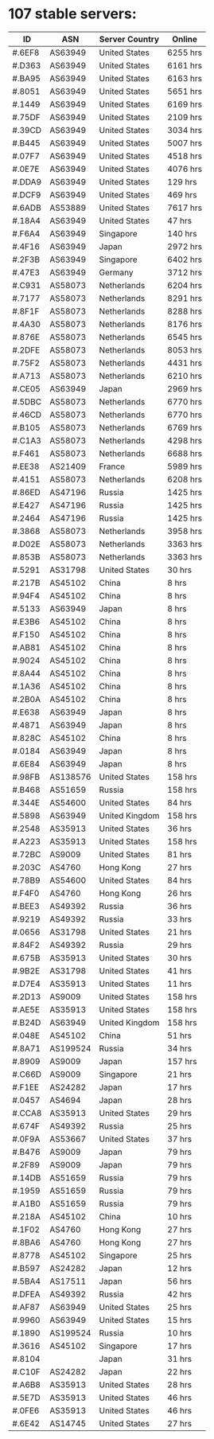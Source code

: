 # 107 stable servers:

| ID | ASN | Server Country | Online |
| ------ | ------ | ------ | ------ |
| #.6EF8 | AS63949 | United States | 6255 hrs |
| #.D363 | AS63949 | United States | 6161 hrs |
| #.BA95 | AS63949 | United States | 6163 hrs |
| #.8051 | AS63949 | United States | 5651 hrs |
| #.1449 | AS63949 | United States | 6169 hrs |
| #.75DF | AS63949 | United States | 2109 hrs |
| #.39CD | AS63949 | United States | 3034 hrs |
| #.B445 | AS63949 | United States | 5007 hrs |
| #.07F7 | AS63949 | United States | 4518 hrs |
| #.0E7E | AS63949 | United States | 4076 hrs |
| #.DDA9 | AS63949 | United States | 129 hrs |
| #.DCF9 | AS63949 | United States | 469 hrs |
| #.6ADB | AS53889 | United States | 7617 hrs |
| #.18A4 | AS63949 | United States | 47 hrs |
| #.F6A4 | AS63949 | Singapore | 140 hrs |
| #.4F16 | AS63949 | Japan | 2972 hrs |
| #.2F3B | AS63949 | Singapore | 6402 hrs |
| #.47E3 | AS63949 | Germany | 3712 hrs |
| #.C931 | AS58073 | Netherlands | 6204 hrs |
| #.7177 | AS58073 | Netherlands | 8291 hrs |
| #.8F1F | AS58073 | Netherlands | 8288 hrs |
| #.4A30 | AS58073 | Netherlands | 8176 hrs |
| #.876E | AS58073 | Netherlands | 6545 hrs |
| #.2DFE | AS58073 | Netherlands | 8053 hrs |
| #.75F2 | AS58073 | Netherlands | 4431 hrs |
| #.A713 | AS58073 | Netherlands | 6210 hrs |
| #.CE05 | AS63949 | Japan | 2969 hrs |
| #.5DBC | AS58073 | Netherlands | 6770 hrs |
| #.46CD | AS58073 | Netherlands | 6770 hrs |
| #.B105 | AS58073 | Netherlands | 6769 hrs |
| #.C1A3 | AS58073 | Netherlands | 4298 hrs |
| #.F461 | AS58073 | Netherlands | 6688 hrs |
| #.EE38 | AS21409 | France | 5989 hrs |
| #.4151 | AS58073 | Netherlands | 6208 hrs |
| #.86ED | AS47196 | Russia | 1425 hrs |
| #.E427 | AS47196 | Russia | 1425 hrs |
| #.2464 | AS47196 | Russia | 1425 hrs |
| #.3868 | AS58073 | Netherlands | 3958 hrs |
| #.D02E | AS58073 | Netherlands | 3363 hrs |
| #.853B | AS58073 | Netherlands | 3363 hrs |
| #.5291 | AS31798 | United States | 30 hrs |
| #.217B | AS45102 | China | 8 hrs |
| #.94F4 | AS45102 | China | 8 hrs |
| #.5133 | AS63949 | Japan | 8 hrs |
| #.E3B6 | AS45102 | China | 8 hrs |
| #.F150 | AS45102 | China | 8 hrs |
| #.AB81 | AS45102 | China | 8 hrs |
| #.9024 | AS45102 | China | 8 hrs |
| #.8A44 | AS45102 | China | 8 hrs |
| #.1A36 | AS45102 | China | 8 hrs |
| #.2B0A | AS45102 | China | 8 hrs |
| #.E638 | AS63949 | Japan | 8 hrs |
| #.4871 | AS63949 | Japan | 8 hrs |
| #.828C | AS45102 | China | 8 hrs |
| #.0184 | AS63949 | Japan | 8 hrs |
| #.6E84 | AS63949 | Japan | 8 hrs |
| #.98FB | AS138576 | United States | 158 hrs |
| #.B468 | AS51659 | Russia | 158 hrs |
| #.344E | AS54600 | United States | 84 hrs |
| #.5898 | AS63949 | United Kingdom | 158 hrs |
| #.2548 | AS35913 | United States | 36 hrs |
| #.A223 | AS35913 | United States | 158 hrs |
| #.72BC | AS9009 | United States | 81 hrs |
| #.203C | AS4760 | Hong Kong | 27 hrs |
| #.78B9 | AS54600 | United States | 84 hrs |
| #.F4F0 | AS4760 | Hong Kong | 26 hrs |
| #.BEE3 | AS49392 | Russia | 36 hrs |
| #.9219 | AS49392 | Russia | 33 hrs |
| #.0656 | AS31798 | United States | 21 hrs |
| #.84F2 | AS49392 | Russia | 29 hrs |
| #.675B | AS35913 | United States | 30 hrs |
| #.9B2E | AS31798 | United States | 41 hrs |
| #.D7E4 | AS35913 | United States | 11 hrs |
| #.2D13 | AS9009 | United States | 158 hrs |
| #.AE5E | AS35913 | United States | 158 hrs |
| #.B24D | AS63949 | United Kingdom | 158 hrs |
| #.048E | AS45102 | China | 51 hrs |
| #.8A71 | AS199524 | Russia | 34 hrs |
| #.8909 | AS9009 | Japan | 157 hrs |
| #.C66D | AS9009 | Singapore | 21 hrs |
| #.F1EE | AS24282 | Japan | 17 hrs |
| #.0457 | AS4694 | Japan | 28 hrs |
| #.CCA8 | AS35913 | United States | 29 hrs |
| #.674F | AS49392 | Russia | 25 hrs |
| #.0F9A | AS53667 | United States | 37 hrs |
| #.B476 | AS9009 | Japan | 79 hrs |
| #.2F89 | AS9009 | Japan | 79 hrs |
| #.14DB | AS51659 | Russia | 79 hrs |
| #.1959 | AS51659 | Russia | 79 hrs |
| #.A1B0 | AS51659 | Russia | 79 hrs |
| #.218A | AS45102 | China | 10 hrs |
| #.1F02 | AS4760 | Hong Kong | 27 hrs |
| #.8BA6 | AS4760 | Hong Kong | 27 hrs |
| #.8778 | AS45102 | Singapore | 25 hrs |
| #.B597 | AS24282 | Japan | 12 hrs |
| #.5BA4 | AS17511 | Japan | 56 hrs |
| #.DFEA | AS49392 | Russia | 42 hrs |
| #.AF87 | AS63949 | United States | 25 hrs |
| #.9960 | AS63949 | United States | 15 hrs |
| #.1890 | AS199524 | Russia | 10 hrs |
| #.3616 | AS45102 | Singapore | 17 hrs |
| #.8104 |  | Japan | 31 hrs |
| #.C10F | AS24282 | Japan | 22 hrs |
| #.A6B8 | AS35913 | United States | 28 hrs |
| #.5E7D | AS35913 | United States | 46 hrs |
| #.0FE6 | AS35913 | United States | 46 hrs |
| #.6E42 | AS14745 | United States | 27 hrs |

